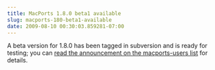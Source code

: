 ```yaml
---
title: MacPorts 1.8.0 beta1 available
slug: macports-180-beta1-available
date: 2009-08-10 00:30:03.859281-07:00
---
```


A beta version for 1.8.0 has been tagged in subversion and is ready for testing; you can [read the announcement on the macports-users list](https://lists.macosforge.org/pipermail/macports-users/2009-August/016045.html) for details.
